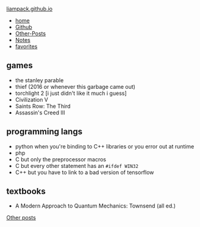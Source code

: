 


[liampack.github.io](/)


-   [home](/)
-   [Github](http://github.com/liampack)
-   [Other-Posts](/archive)
-   [Notes](/notes)
-   [favorites](/favorites)





games 
-----


-   the stanley parable
-   thief (2016 or whenever this garbage came out)
-   torchlight 2 \[i just didn\'t like it much i guess\]
-   Civilization V
-   Saints Row: The Third
-   Assassin\'s Creed III




programming langs 
-----------------


-   python when you\'re binding to C++ libraries or you error out at
    runtime
-   php
-   C but only the preprocessor macros
-   C but every other statement has an `#ifdef WIN32`
-   C++ but you have to link to a bad version of tensorflow




textbooks 
---------


-   A Modern Approach to Quantum Mechanics: Townsend (all ed.)






[Other posts](/archive)


